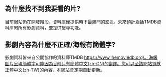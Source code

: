 ## 為什麼找不到我要看的片?
目前網站仍在開發階段，資料庫僅提供時下最熱門的影劇。未來預計涵括TMDB資料庫的所有影劇資料，並提供搜尋功能。

## 影劇內容為什麼不正確/海報有簡體字?
影劇資料皆來自公開協作的資料庫TMDB https://www.themoviedb.org/。海報圖片呈現簡體字可能因為目前只有簡體中文(zh-CN)的翻譯。您可以至該網站貢獻正體中文(zh-TW)的內容，本網站會定期自動更新。

